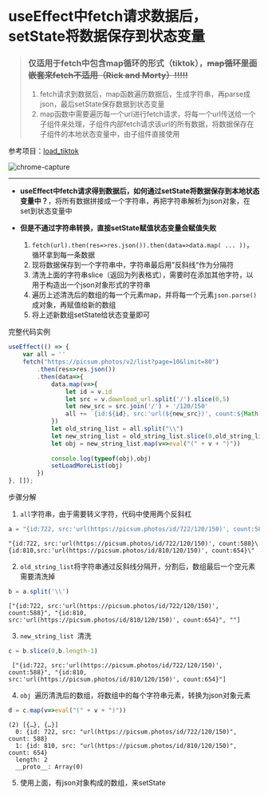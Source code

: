 
# useEffect中fetch请求数据后，setState将数据保存到状态变量

> ### 仅适用于fetch中包含map循环的形式（tiktok），~~map循环里面嵌套来fetch不适用（Rick and Morty）!!!!!~~
> 1. fetch请求到数据后，map函数遍历数据后，生成字符串，再parse成json，最后setState保存数据到状态变量
> 2. map函数中需要遍历每一个url进行fetch请求，将每一个url传送给一个子组件来处理，子组件内部fetch请求该url的所有数据，将数据保存在子组件的本地状态变量中，由子组件直接使用

参考项目：[load_tiktok](https://github.com/davidkorea/30days_frontend/tree/master/17_load_comment/load_tiktok_1)

![chrome-capture](https://user-images.githubusercontent.com/26485327/82748127-7d5e8800-9dda-11ea-839f-dcf1057b2548.gif)

-----

- **useEffect中fetch请求得到数据后，如何通过setState将数据保存到本地状态变量中？**，将所有数据拼接成一个字符串，再把字符串解析为json对象，在set到状态变量中
- **但是不通过字符串转换，直接setState赋值状态变量会赋值失败**

    1. `fetch(url).then(res=>res.json()).then(data=>data.map( ... ))`，循环拿到每一条数据
    2. 现将数据保存到一个字符串中，字符串最后用”反斜线“作为分隔符
    3. 清洗上面的字符串slice（返回为列表格式），需要时在添加其他字符，以用于构造出一个json对象形式的字符串
    4. 遍历上述清洗后的数组的每一个元素map，并将每一个元素`json.parse()`成对象，再赋值给新的数组
    5. 将上述新数组setState给状态变量即可
    

完整代码实例
```javascript
useEffect(() => {
    var all = ''
    fetch("https://picsum.photos/v2/list?page=10&limit=80")
        .then(res=>res.json())
        .then(data=>{
            data.map(v=>{
                let id = v.id
                let src = v.download_url.split('/').slice(0,5)
                let new_src = src.join('/') + '/120/150'
                all += `{id:${id}, src:'url(${new_src})', count:${Math.floor(Math.random(300)*1000)}}\\`
            })
            let old_string_list = all.split("\\")
            let new_string_list = old_string_list.slice(0,old_string_list.length-1)
            let obj = new_string_list.map(v=>eval("(" + v + ")"))
            
            console.log(typeof(obj),obj)
            setLoadMoreList(obj)  
        })
}, []);
```

步骤分解

1. `all`字符串，由于需要转义字符，代码中使用两个反斜杠
```javascript
a = "{id:722, src:'url(https://picsum.photos/id/722/120/150)', count:588}\\{id:810, src:'url(https://picsum.photos/id/810/120/150)', count:654}\\"
```
```
"{id:722, src:'url(https://picsum.photos/id/722/120/150)', count:588}\{id:810,src:'url(https://picsum.photos/id/810/120/150)', count:654}\"
```

2. `old_string_list`将字符串通过反斜线分隔开，分割后，数组最后一个空元素需要清洗掉
```javascript
b = a.split('\\')
```
```
["{id:722, src:'url(https://picsum.photos/id/722/120/150)', count:588}", "{id:810, src:'url(https://picsum.photos/id/810/120/150)', count:654}", ""]
```

3. `new_string_list `清洗
```javascript
c = b.slice(0,b.length-1)
```
```
 ["{id:722, src:'url(https://picsum.photos/id/722/120/150)', count:588}", "{id:810, src:'url(https://picsum.photos/id/810/120/150)', count:654}"]
```

4. `obj `遍历清洗后的数组，将数组中的每个字符串元素，转换为json对象元素
```javascript
d = c.map(v=>eval("(" + v + ")"))
```

```
(2) [{…}, {…}]
  0: {id: 722, src: "url(https://picsum.photos/id/722/120/150)", count: 588}
  1: {id: 810, src: "url(https://picsum.photos/id/810/120/150)", count: 654}
  length: 2
  __proto__: Array(0)
```

5. 使用上面，有json对象构成的数组，来setState

